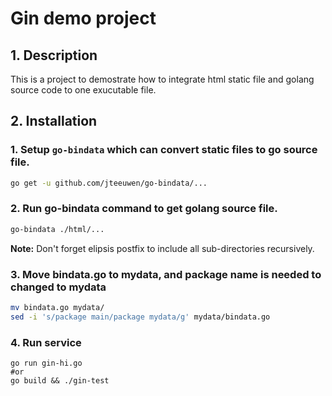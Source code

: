 # Gin demo project
## 1. Description
This is a project to demostrate how to integrate html static file and golang source code to one exucutable file.

## 2. Installation
 ### 1. Setup `go-bindata` which can convert static files to go source file.
 ```bash
 go get -u github.com/jteeuwen/go-bindata/...
 ```

 ### 2. Run go-bindata command to get golang source file.
 ```bash
 go-bindata ./html/...
 ```
**Note:** Don't forget elipsis postfix to include all sub-directories recursively.

### 3. Move bindata.go to mydata, and package name is needed to changed to mydata
```bash
mv bindata.go mydata/
sed -i 's/package main/package mydata/g' mydata/bindata.go
```

### 4. Run service

```
go run gin-hi.go 
#or
go build && ./gin-test
```